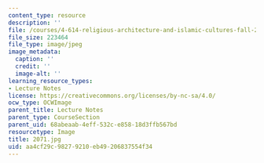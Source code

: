 ```yaml
---
content_type: resource
description: ''
file: /courses/4-614-religious-architecture-and-islamic-cultures-fall-2002/aa4cf29c98279210eb49206837554f34_2071.jpg
file_size: 223464
file_type: image/jpeg
image_metadata:
  caption: ''
  credit: ''
  image-alt: ''
learning_resource_types:
- Lecture Notes
license: https://creativecommons.org/licenses/by-nc-sa/4.0/
ocw_type: OCWImage
parent_title: Lecture Notes
parent_type: CourseSection
parent_uid: 68abeaab-4eff-532c-e858-18d3ffb567bd
resourcetype: Image
title: 2071.jpg
uid: aa4cf29c-9827-9210-eb49-206837554f34
---
```

